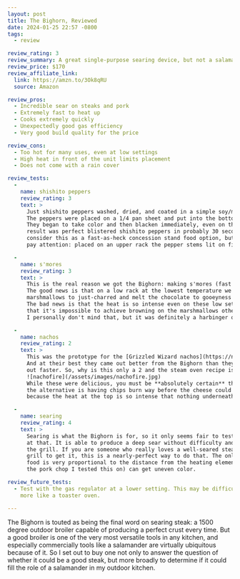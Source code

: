 ```yaml
---
layout: post
title: The Bighorn, Reviewed
date: 2024-01-25 22:57 -0800
tags:
  - review

review_rating: 3
review_summary: A great single-purpose searing device, but not a salamander.
review_price: $170
review_affiliate_link:
  link: https://amzn.to/3Ok8qRU
  source: Amazon

review_pros:
  - Incredible sear on steaks and pork
  - Extremely fast to heat up
  - Cooks extremely quickly
  - Unexpectedly good gas efficiency
  - Very good build quality for the price

review_cons:
  - Too hot for many uses, even at low settings
  - High heat in front of the unit limits placement
  - Does not come with a rain cover

review_tests:
  -
    name: shishito peppers
    review_rating: 3
    text: >
      Just shishito peppers washed, dried, and coated in a simple soy/miso/lemon juice sauce.
      The peppers were placed on a 1/4 pan sheet and put into the bottom rack of the Bighorn.
      They began to take color and then blacken immediately, even on the lowest settings. The
      result was perfect blistered shishito peppers in probably 30 seconds. I would seriously
      consider this as a fast-as-heck concession stand food option, but you really do have to
      pay attention: placed on an upper rack the pepper stems lit on fire.

  -
    name: s'mores
    review_rating: 3
    text: >
      This is the real reason we got the Bighorn: making s'mores (fast!) at the Gambler 500.
      The good news is that on a low rack at the lowest temperature we were able to toast the
      marshmallows to just-charred and melt the chocolate to gooeyness within just a few seconds.
      The bad news is that the heat is so intense even on these low settings and low rack position
      that it's impossible to achieve browning on the marshmallows other than the char at the top.
      I personally don't mind that, but it was definitely a harbinger of what was to come.

  -
    name: nachos
    review_rating: 2
    text: >
      This was the prototype for the [Grizzled Wizard nachos](https://nibbles-and-bits.com/2024/01/25/the-grizzled-wizard-nachos.html).
      And at their best they came out better from the Bighorn than they did from the steam oven. They also came
      out faster. So, why is this only a 2 and the steam oven recipe is a 4?  
      ![nachofire](/assets/images/nachofire.jpg)  
      While these were delicious, you must be **absolutely certain** that every corner of every chip is covered with cheese, because
      the alternative is having chips burn way before the cheese could brown. There is also no possibility of multi-layered nachos,
      because the heat at the top is so intense that nothing underneath it will have had time to melt before the top burns.

  -
    name: searing
    review_rating: 4
    text: >
      Searing is what the Bighorn is for, so it only seems fair to test it on that basis. Cutting to the chase, it is **excellent**
      at that. It is able to produce a deep sear without difficulty and even a pleasing amount of pyrolysis like you would get on
      the grill. If you are someone who really loves a well-seared steak, but hates smoking up your kitchen or firing up your
      grill to get it, this is a nearly-perfect way to do that. The only caveat is that the temperature felt on the surface of the
      food is very proportional to the distance from the heating element, and so anything with a rounded profile (like the back of
      the pork chop I tested this on) can get uneven color.

review_future_tests:
  - Test with the gas regulator at a lower setting. This may be difficult to repeat well, but may also convince the device to act
    more like a toaster oven.

---
```


The Bighorn is touted as being the final word on searing steak: a 1500 degree outdoor broiler capable of producing a
perfect crust every time. But a good broiler is one of the very most versatile tools in any kitchen, and especially
commercially tools like a salamander are virtually ubiquitous because of it. So I set out to buy one not only to
answer the question of whether it could be a good steak, but more broadly to determine if it could fill the role of
a salamander in my outdoor kitchen.
